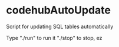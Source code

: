# codehubAutoUpdate
Script for updating SQL tables automatically

Type "./run" to run it
"./stop" to stop, ez
